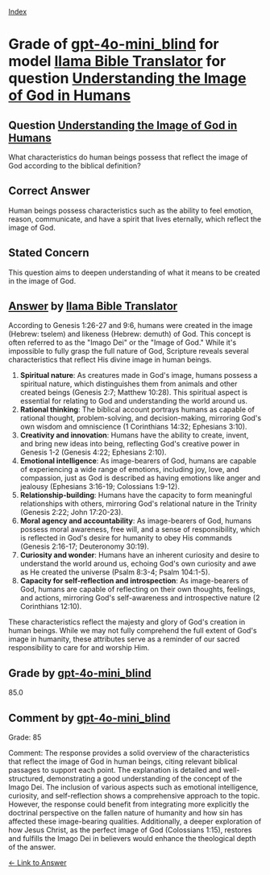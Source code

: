 
[Index](../../../../index.md)
# Grade of [gpt-4o-mini_blind](../../../grading_models/gpt-4o-mini_blind.md) for model [llama Bible Translator](../../../answering_models/llama_Bible_Translator.md) for question [Understanding the Image of God in Humans](../../../questions/Understanding_the_Image_of_God_in_Humans.md)

## Question [Understanding the Image of God in Humans](../../../questions/Understanding_the_Image_of_God_in_Humans.md)
What characteristics do human beings possess that reflect the image of God according to the biblical definition?

## Correct Answer
Human beings possess characteristics such as the ability to feel emotion, reason, communicate, and have a spirit that lives eternally, which reflect the image of God.

## Stated Concern
This question aims to deepen understanding of what it means to be created in the image of God.

## [Answer](../Understanding_the_Image_of_God_in_Humans.md) by [llama Bible Translator](../../../answering_models/llama_Bible_Translator.md)
According to Genesis 1:26-27 and 9:6, humans were created in the image (Hebrew: tselem) and likeness (Hebrew: demuth) of God. This concept is often referred to as the "Imago Dei" or the "Image of God." While it's impossible to fully grasp the full nature of God, Scripture reveals several characteristics that reflect His divine image in human beings.

1. **Spiritual nature**: As creatures made in God's image, humans possess a spiritual nature, which distinguishes them from animals and other created beings (Genesis 2:7; Matthew 10:28). This spiritual aspect is essential for relating to God and understanding the world around us.
2. **Rational thinking**: The biblical account portrays humans as capable of rational thought, problem-solving, and decision-making, mirroring God's own wisdom and omniscience (1 Corinthians 14:32; Ephesians 3:10).
3. **Creativity and innovation**: Humans have the ability to create, invent, and bring new ideas into being, reflecting God's creative power in Genesis 1-2 (Genesis 4:22; Ephesians 2:10).
4. **Emotional intelligence**: As image-bearers of God, humans are capable of experiencing a wide range of emotions, including joy, love, and compassion, just as God is described as having emotions like anger and jealousy (Ephesians 3:16-19; Colossians 1:9-12).
5. **Relationship-building**: Humans have the capacity to form meaningful relationships with others, mirroring God's relational nature in the Trinity (Genesis 2:22; John 17:20-23).
6. **Moral agency and accountability**: As image-bearers of God, humans possess moral awareness, free will, and a sense of responsibility, which is reflected in God's desire for humanity to obey His commands (Genesis 2:16-17; Deuteronomy 30:19).
7. **Curiosity and wonder**: Humans have an inherent curiosity and desire to understand the world around us, echoing God's own curiosity and awe as He created the universe (Psalm 8:3-4; Psalm 104:1-5).
8. **Capacity for self-reflection and introspection**: As image-bearers of God, humans are capable of reflecting on their own thoughts, feelings, and actions, mirroring God's self-awareness and introspective nature (2 Corinthians 12:10).

These characteristics reflect the majesty and glory of God's creation in human beings. While we may not fully comprehend the full extent of God's image in humanity, these attributes serve as a reminder of our sacred responsibility to care for and worship Him.

## Grade by [gpt-4o-mini_blind](../../../grading_models/gpt-4o-mini_blind.md)
85.0

## Comment by [gpt-4o-mini_blind](../../../grading_models/gpt-4o-mini_blind.md)
Grade: 85

Comment: The response provides a solid overview of the characteristics that reflect the image of God in human beings, citing relevant biblical passages to support each point. The explanation is detailed and well-structured, demonstrating a good understanding of the concept of the Imago Dei. The inclusion of various aspects such as emotional intelligence, curiosity, and self-reflection shows a comprehensive approach to the topic. However, the response could benefit from integrating more explicitly the doctrinal perspective on the fallen nature of humanity and how sin has affected these image-bearing qualities. Additionally, a deeper exploration of how Jesus Christ, as the perfect image of God (Colossians 1:15), restores and fulfills the Imago Dei in believers would enhance the theological depth of the answer.

[&lt;- Link to Answer](../Understanding_the_Image_of_God_in_Humans.md)
